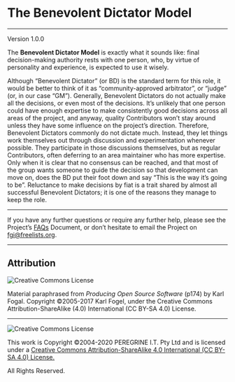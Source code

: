 # The Benevolent Dictator Model

---

Version 1.0.0

The **Benevolent Dictator Model** is exactly what it sounds like: final decision-making authority rests with one person, who, by virtue of personality and experience, is expected to use it wisely.

Although &ldquo;Benevolent Dictator&rdquo; (or BD) is the standard term for this role, it would be better to think of it as &ldquo;community-approved arbitrator&rdquo;, or &ldquo;judge&rdquo; (or, in our case &ldquo;GM&rdquo;). Generally, Benevolent Dictators do not actually make all the decisions, or even most of the decisions. It&rsquo;s unlikely that one person could have enough expertise to make consistently good decisions across all areas of the project, and anyway, quality Contributors won&rsquo;t stay around unless they have some influence on the project&rsquo;s direction. Therefore, Benevolent Dictators commonly do not dictate much. Instead, they let things work themselves out through discussion and experimentation whenever possible. They participate in those discussions themselves, but as regular Contributors, often deferring to an area maintainer who has more expertise. Only when it is clear that no consensus can be reached, and that most of the group wants someone to guide the decision so that development can move on, does the BD put their foot down and say &ldquo;This is the way it&rsquo;s going to be&rdquo;. Reluctance to make decisions by fiat is a trait shared by almost all successful Benevolent Dictators; it is one of the reasons they manage to keep the role.

---

If you have any further questions or require any further help, please see the Project&rsquo;s [FAQs](FAQs.md) Document, or don&rsquo;t hesitate to email the Project on <fgi@freelists.org>.

---

## Attribution

![Creative Commons License](https://i.creativecommons.org/l/by-sa/4.0/88x31.png "Creative Commons License")

Material paraphrased from *Producing Open Source Software* (p174) by Karl Fogal. Copyright &copy;2005-2017 Karl Fogel, under the Creative Commons Attribution-ShareAlike (4.0) International (CC BY-SA 4.0) License.

---

![Creative Commons License](https://i.creativecommons.org/l/by-sa/4.0/88x31.png "Creative Commons License")

This work is Copyright &copy;2004-2020 PEREGRINE I.T. Pty Ltd and is licensed under a [Creative Commons Attribution-ShareAlike 4.0 International (CC BY-SA 4.0) License.](https://creativecommons.org/licenses/by-sa/4.0/)

All Rights Reserved.
